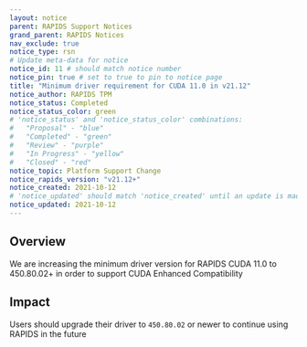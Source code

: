 ```yaml
---
layout: notice
parent: RAPIDS Support Notices
grand_parent: RAPIDS Notices
nav_exclude: true
notice_type: rsn
# Update meta-data for notice
notice_id: 11 # should match notice number
notice_pin: true # set to true to pin to notice page
title: "Minimum driver requirement for CUDA 11.0 in v21.12"
notice_author: RAPIDS TPM
notice_status: Completed
notice_status_color: green
# 'notice_status' and 'notice_status_color' combinations:
#   "Proposal" - "blue"
#   "Completed" - "green"
#   "Review" - "purple"
#   "In Progress" - "yellow"
#   "Closed" - "red"
notice_topic: Platform Support Change
notice_rapids_version: "v21.12+"
notice_created: 2021-10-12
# 'notice_updated' should match 'notice_created' until an update is made
notice_updated: 2021-10-12
---
```


## Overview

We are increasing the minimum driver version for RAPIDS CUDA 11.0 to 450.80.02+ in order to support CUDA Enhanced Compatibility 

## Impact

Users should upgrade their driver to `450.80.02` or newer to continue using RAPIDS in the future